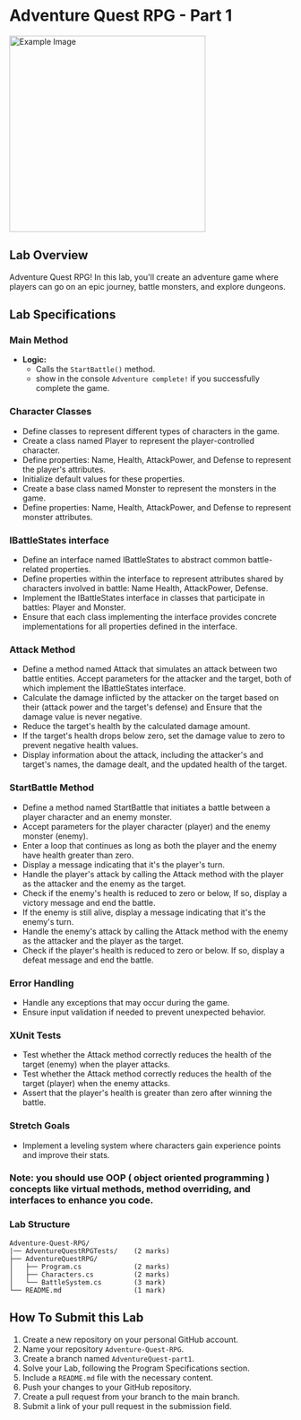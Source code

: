 # Adventure Quest RPG - Part 1
<img src="https://media.moddb.com/cache/images/games/1/22/21736/thumb_620x2000/TUKLEG_DROP.gif" alt="Example Image" width="350"/>


## Lab Overview
Adventure Quest RPG! In this lab, you'll create an adventure game where players can go on an epic journey, battle monsters, and explore dungeons.

## Lab Specifications

### Main Method
- **Logic:**
  - Calls the `StartBattle()` method.
  - show in the console `Adventure complete!` if you successfully complete the game.

### Character Classes
- Define classes to represent different types of characters in the game.
- Create a class named Player to represent the player-controlled character.
- Define properties: Name, Health, AttackPower, and Defense to represent the player's attributes.
- Initialize default values for these properties.
- Create a base class named Monster to represent the monsters in the game.
- Define properties: Name, Health, AttackPower, and Defense to represent monster attributes.

### IBattleStates interface
- Define an interface named IBattleStates to abstract common battle-related properties.
- Define properties within the interface to represent attributes shared by characters involved in battle: Name Health, AttackPower, Defense.
- Implement the IBattleStates interface in classes that participate in battles: Player and Monster.
- Ensure that each class implementing the interface provides concrete implementations for all properties defined in the interface.

### Attack Method
- Define a method named Attack that simulates an attack between two battle entities.
Accept parameters for the attacker and the target, both of which implement the IBattleStates interface.
- Calculate the damage inflicted by the attacker on the target based on their (attack power and the target's defense) and Ensure that the damage value is never negative.
- Reduce the target's health by the calculated damage amount.
- If the target's health drops below zero, set the damage value to zero to prevent negative health values.
- Display information about the attack, including the attacker's and target's names, the damage dealt, and the updated health of the target.

### StartBattle Method
- Define a method named StartBattle that initiates a battle between a player character and an enemy monster.
- Accept parameters for the player character (player) and the enemy monster (enemy).
- Enter a loop that continues as long as both the player and the enemy have health greater than zero.
- Display a message indicating that it's the player's turn.
- Handle the player's attack by calling the Attack method with the player as the attacker and the enemy as the target.
- Check if the enemy's health is reduced to zero or below, If so, display a victory message and end the battle.
- If the enemy is still alive, display a message indicating that it's the enemy's turn.
- Handle the enemy's attack by calling the Attack method with the enemy as the attacker and the player as the target.
- Check if the player's health is reduced to zero or below. If so, display a defeat message and end the battle.

### Error Handling 
- Handle any exceptions that may occur during the game.
- Ensure input validation if needed to prevent unexpected behavior.

### XUnit Tests
- Test whether the Attack method correctly reduces the health of the target (enemy) when the player attacks.
- Test whether the Attack method correctly reduces the health of the target (player) when the enemy attacks.
- Assert that the player's health is greater than zero after winning the battle.

### Stretch Goals
- Implement a leveling system where characters gain experience points and improve their stats.

### Note: you should use OOP ( object oriented programming ) concepts like virtual methods, method overriding, and interfaces to enhance you code.

### Lab Structure
```
Adventure-Quest-RPG/
|── AdventureQuestRPGTests/    (2 marks)
├── AdventureQuestRPG/
│   ├── Program.cs             (2 marks)
│   ├── Characters.cs          (2 marks)
│   └── BattleSystem.cs        (3 mark)
└── README.md                  (1 mark)

```

## How To Submit this Lab
1. Create a new repository on your personal GitHub account.
2. Name your repository `Adventure-Quest-RPG`.
3. Create a branch named `AdventureQuest-part1`.
4. Solve your Lab, following the Program Specifications section.
5. Include a `README.md` file with the necessary content.
6. Push your changes to your GitHub repository.
7. Create a pull request from your branch to the main branch.
8. Submit a link of your pull request in the submission field.
